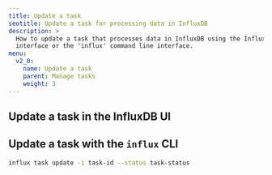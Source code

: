 ```yaml
---
title: Update a task
seotitle: Update a task for processing data in InfluxDB
description: >
  How to update a task that processes data in InfluxDB using the InfluxDB user
  interface or the 'influx' command line interface.
menu:
  v2_0:
    name: Update a task
    parent: Manage tasks
    weight: 3
---
```


## Update a task in the InfluxDB UI


## Update a task with the `influx` CLI

```sh
influx task update -i task-id --status task-status
```
